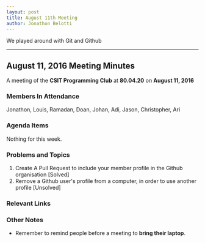```yaml
---
layout: post
title: August 11th Meeting
author: Jonathon Belotti
---
```


We played around with Git and Github

---
## August 11, 2016 Meeting Minutes

A meeting of the **CSIT Programming Club** at **80.04.20** on **August 11, 2016**

### Members In Attendance

Jonathon, Louis, Ramadan, Doan, Johan, Adi, Jason, Christopher, Ari

### Agenda Items

Nothing for this week.

### Problems and Topics

1. Create A Pull Request to include your member profile in the Github organisation [Solved]
2. Remove a Github user's profile from a computer, in order to use another profile [Unsolved]

### Relevant Links


### Other Notes

* Remember to remind people before a meeting to **bring their laptop**.

